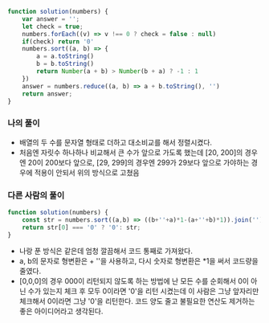 ```javascript
function solution(numbers) {
    var answer = '';
    let check = true;
    numbers.forEach((v) => v !== 0 ? check = false : null)
    if(check) return '0'
    numbers.sort((a, b) => {
        a = a.toString()
        b = b.toString()
        return Number(a + b) > Number(b + a) ? -1 : 1
    })
    answer = numbers.reduce((a, b) => a + b.toString(), '')
    return answer;
}
```

### 나의 풀이
- 배열의 두 수를 문자열 형태로 더하고 대소비교를 해서 정렬시켰다.
- 처음엔 자릿수 하나하나 비교해서 큰 수가 앞으로 가도록 했는데 [20, 200]의 경우엔 20이 200보다 앞으로, [29, 299]의 경우엔 299가 29보다 앞으로 가야하는 경우에 적용이 안되서 위의 방식으로 고쳤음

### 다른 사람의 풀이
```javascript
function solution(numbers) {
    const str = numbers.sort((a,b) => ((b+''+a)*1-(a+''+b)*1)).join('');
    return str[0] === '0' ? '0': str;
}
````
- 나랑 푼 방식은 같은데 엄청 깔끔해서 코드 통째로 가져왔다.
- a, b의 문자로 형변환은 + ''을 사용하고, 다시 숫자로 형변환은 *1을 써서 코드량을 줄였다.
- [0,0,0]의 경우 000이 리턴되지 않도록 하는 방법에 난 모든 수를 순회해서 0이 아닌 수가 있는지 체크 후 모두 0이라면 '0'을 리턴 시켰는데 이 사람은 그냥 앞자리만 체크해서 0이라면 그냥 '0'을 리턴한다. 코드 양도 줄고 불필요한 연산도 제거하는 좋은 아이디어라고 생각된다.